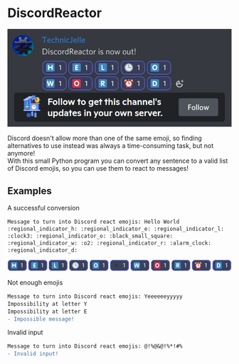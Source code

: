 # DiscordReactor

![Promo image](images/promo.png "Promo image")

Discord doesn't allow more than one of the same emoji, so finding alternatives to use instead was always a time-consuming task, but not anymore!\
With this small Python program you can convert any sentence to a valid list of Discord emojis, so you can use them to react to messages!

## Examples
A successful conversion
```
Message to turn into Discord react emojis: Hello World
:regional_indicator_h: :regional_indicator_e: :regional_indicator_l: :clock3: :regional_indicator_o: :black_small_square: :regional_indicator_w: :o2: :regional_indicator_r: :alarm_clock: :regional_indicator_d:
```
![Hello World](images/ex_helloworld.png "Hello World")

Not enough emojis
```diff
Message to turn into Discord react emojis: Yeeeeeeyyyyy
Impossibility at letter Y
Impossibility at letter E
- Impossible message!
```

Invalid input
```diff
Message to turn into Discord react emojis: @!%@&@!%*!#%
- Invalid input!
```